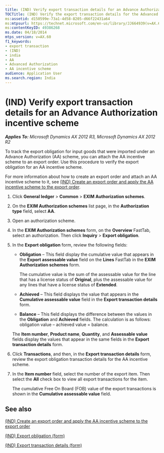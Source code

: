 ```yaml
---
title: (IND) Verify export transaction details for an Advance Authorization incentive scheme
TOCTitle: (IND) Verify the export transaction details for the Advanced Authorization (AA) incentive scheme
ms:assetid: d150599e-73a1-4d58-8205-d66f22431a64
ms:mtpsurl: https://technet.microsoft.com/en-us/library/JJ664939(v=AX.60)
ms:contentKeyID: 49386268
ms.date: 04/18/2014
mtps_version: v=AX.60
f1_keywords:
- export transaction
- (IND)
- india
- AA
- Advanced Authorization
- AA incentive scheme
audience: Application User
ms.search.region: India
---
```


# (IND) Verify export transaction details for an Advance Authorization incentive scheme 


_**Applies To:** Microsoft Dynamics AX 2012 R3, Microsoft Dynamics AX 2012 R2_

To track the export obligation for input goods that were imported under an Advance Authorization (AA) scheme, you can attach the AA incentive scheme to an export order. Use this procedure to verify the export obligation for an AA incentive scheme.

For more information about how to create an export order and attach an AA incentive scheme to it, see [(IND) Create an export order and apply the AA incentive scheme to the export order](ind-create-an-export-order-and-apply-the-aa-incentive-scheme-to-the-export-order.md).

1.  Click **General ledger** \> **Common** \> **EXIM Authorization schemes**.

2.  On the **EXIM Authorization schemes** list page, in the **Authorization type** field, select **AA**.

3.  Open an authorization scheme.

4.  In the **EXIM Authorization schemes** form, on the **Overview** FastTab, select an authorization. Then click **Inquiry** \> **Export obligation**.

5.  In the **Export obligation** form, review the following fields:
    
      - **Obligation** – This field display the cumulative value that appears in the **Export assessable value** field on the **Lines** FastTab in the **EXIM Authorization schemes** form.
        
        The cumulative value is the sum of the assessable value for the line that has a license status of **Original**, plus the assessable value for any lines that have a license status of **Extended**.
    
      - **Achieved** – This field displays the value that appears in the **Cumulative assessable value** field in the **Export transaction details** form.
    
      - **Balance** – This field displays the difference between the values in the **Obligation** and **Achieved** fields. The calculation is as follows: obligation value – achieved value = balance.
    
    The **Item number**, **Product name**, **Quantity**, and **Assessable value** fields display the values that appear in the same fields in the **Export transaction details** form.

6.  Click **Transactions**, and then, in the **Export transaction details** form, review the export obligation transaction details for the AA incentive scheme.

7.  In the **Item number** field, select the number of the export item. Then select the **All** check box to view all export transactions for the item.
    
    The cumulative Free On Board (FOB) value of the export transactions is shown in the **Cumulative assessable value** field.

## See also

[(IND) Create an export order and apply the AA incentive scheme to the export order](ind-create-an-export-order-and-apply-the-aa-incentive-scheme-to-the-export-order.md)

[(IND) Export obligation (form)](https://technet.microsoft.com/en-us/library/jj677976\(v=ax.60\))

[(IND) Export transaction details (form)](https://technet.microsoft.com/en-us/library/jj664611\(v=ax.60\))

  


